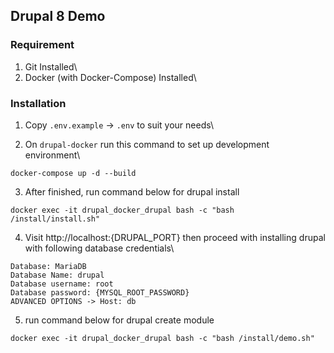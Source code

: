 ## Drupal 8 Demo

### Requirement
1. Git Installed\
2. Docker (with Docker-Compose) Installed\

### Installation
1. Copy `.env.example` -> `.env` to suit your needs\

2. On `drupal-docker` run this command to set up development environment\
```
docker-compose up -d --build
```

3. After finished, run command below for drupal install
```
docker exec -it drupal_docker_drupal bash -c "bash /install/install.sh"
```

4. Visit http://localhost:{DRUPAL_PORT} then proceed with installing drupal with following database credentials\
```
Database: MariaDB
Database Name: drupal
Database username: root
Database password: {MYSQL_ROOT_PASSWORD}
ADVANCED OPTIONS -> Host: db
```

5. run command below for drupal create module
```
docker exec -it drupal_docker_drupal bash -c "bash /install/demo.sh"
```
